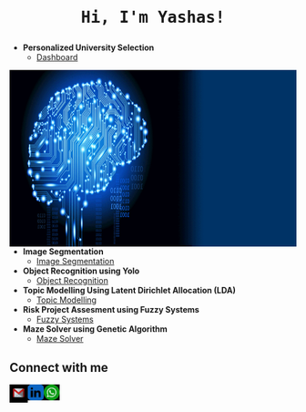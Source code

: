 <h1 align="center"><pre>Hi, I'm Yashas!</h1>

- <b>Personalized University Selection</b>
  - [Dashboard](https://github.com/yashaharshika/Data-Visualization/tree/main)

<img src="https://github.com/yashasp03/yashasp03/blob/main/AI_gif.gif" align = "right" width="550" height="310" />

- <b>Image Segmentation</b>
  - [Image Segmentation](https://github.com/yashasp03/AI_Projects/tree/Image_Segmentation)
- <b>Object Recognition using Yolo</b>
  - [Object Recognition](https://github.com/yashasp03/AI_Projects/tree/Object_Recognition)
- <b>Topic Modelling Using Latent Dirichlet Allocation (LDA)</b>
  - [Topic Modelling](https://github.com/yashasp03/AI_Projects/tree/Topic_Modelling)
- <b>Risk Project Assesment using Fuzzy Systems</b>
  - [Fuzzy Systems](https://github.com/yashasp03/AI_Projects/tree/Risk_Project_Assesment)
- <b>Maze Solver using Genetic Algorithm</b>
  - [Maze Solver](https://github.com/yashasp03/AI_Projects/tree/Maze_Solver) 

<h2> Connect with me</h2>

<a href="mailto:yashasparameshwara@gmail.com"><img align="left" alt="Yashas | Gmail" width="32px" src="https://github.com/yashasp03/yashasp03/blob/main/Mail.jpg" />
</a>
[<img align="left" alt="Yashas | LinkedIn" width="28px" src="https://github.com/yashasp03/yashasp03/blob/main/LinkedIN.jpg" />][linkedin]
<a href="https://wa.me/447587655006">
<img align="left" alt="Yashas | Whatsapp" width="28px" src="https://github.com/yashasp03/yashasp03/blob/main/WhatsApp.jpg" />
</a>

[linkedin]: https://www.linkedin.com/in/yashasp03/
[gmail]: mailto:yashasparameshwara@gmail.com
[Whatsapp]: https://wa.me/447587655006
